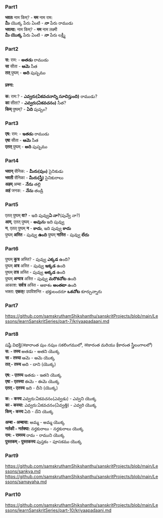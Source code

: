 ### Part1
**भवतः** नाम किम्? - **मम** नाम राम:  
**మీ** యొక్క పేరు ఏంటి - **నా** పేరు రాముడు   
**भवत्या:** नाम किम्? - **मम** नाम लक्ष्मी  
**మీ యొక్క** పేరు ఏంటి - **నా** పేరు లక్ష్మీ   

### Part2
**स:** राम: - **అతడు** రాముడు   
**सा** सीता - **ఆమె** సీత  
**तत्** पुष्पम् - **అది** పుష్పము 
#### प्रश्ना:  
**क:** राम:? - **ఎవ్వరు(ఏకవచనాన్ని సూచిస్తుంది)** రాముడు?  
**का** सीता? - **ఎవ్వరు(ఏకవచనం)** సీత?  
**किम्** पुष्पम्?  - **ఏది** పుష్పం?  

### Part3
**एष:** राम: - **ఇతడు** రాముడు   
**एषा** सीता - **ఆమె** సీత  
**एतत्** पुष्पम् - **అది** పుష్పము  

### Part4
**भवान्** सैनिक: - **మీరు(పుం)** సైనికుడు  
**भवती** सैनिका - **మీరు(స్త్రీ)** సైనికురాలు   
**अहम्** अम्बा - **నేను** తల్లి   
**अहं** जनक: - **నేను** తండ్రి 

### Part5
एतत् पुष्पम् **वा?** -  ఇది పువ్వు**ఏ నా?**(పువ్వే నా?)  
**आम्**, एतत् पुष्पम् - **అవును** ఇది పువ్వు   
**न**, एतत् पुष्पम् **न** - **కాదు**, ఇది పువ్వు **కాదు**  
पुष्पम् **अस्ति** - పువ్వు **ఉంది** 
पुष्पम् **नास्ति** - పువ్వు **లేదు**

### Part6
पुष्पम् **कुत्र** अस्ति? - పువ్వు **ఎక్కడ** ఉంది?  
पुष्पम् **अत्र** अस्ति - పువ్వు **ఇక్కడ** ఉంది  
पुष्पम् **तत्र** अस्ति - పువ్వు **అక్కడ** ఉంది   
पुष्पम् **अन्यत्र** अस्ति - పువ్వు **మరొకచోట** ఉంది   
आकाश: **सर्वत्र** अस्ति - ఆకాశం **అంతటా** ఉంది   
भक्ता: **एकत्**र उपविशन्ति - భక్తులందరూ **ఒకచోట** కూర్చున్నారు   

### Part7
https://github.com/samskruthamShikshanthu/sanskritProjects/blob/main/Lessons/learnSanskritSeries/part-7/kriyaapadaani.md

### Part8
షష్ఠీ విభక్తి(अకారాంత పుం నపుం సకలింగములో, आకారంత మరియు ईకారంత స్త్రీలంగాలలో)  
**स: - तस्य**   అతడు - అతని యొక్క   
**सा - तस्या**   ఆమె - ఆమె యొక్క   
**तत् - तस्य**   అది - దాని (యొక్క)   

**एष: - एतस्य**   ఇతడు - ఇతని యొక్క  
**एषा - एतस्या**   ఈమె - ఈమె యొక్క   
**एतत् - एतस्य**   ఇది - దీని (యొక్క)  

**क: - कस्य**   ఎవ్వరు:ఏకవచనం(ఎవ్వడు) - ఎవ్వని యొక్క   
**का - कस्या:**  ఎవ్వరు:ఏకవచనం(ఏవ్వత్తి) - ఎవ్వరి యొక్క  
**किम् - कस्य**  ఏది - దేని యొక్క 

**अम्बा - अम्बाया:**  అమ్మ - అమ్మ యొక్క   
**नर्तकी - नर्तक्या:**  నర్తకురాలు - నర్తకురాలు యొక్క  
**राम: - रामस्य**  రామ - రాముని యొక్క   
**पुस्तकम् - पुस्तकस्य**  పుస్తకం - పూసకము యొక్క   


### Part9
https://github.com/samskruthamShikshanthu/sanskritProjects/blob/main/Lessons/sankya.md
https://github.com/samskruthamShikshanthu/sanskritProjects/blob/main/Lessons/samayaha.md

### Part10
https://github.com/samskruthamShikshanthu/sanskritProjects/blob/main/Lessons/learnSanskritSeries/part-10/kriyaapadaani.md




